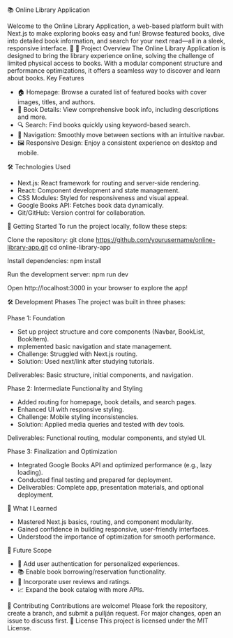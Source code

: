 📚 Online Library Application
  
Welcome to the Online Library Application, a web-based platform built with Next.js to make exploring books easy and fun! Browse featured books, dive into detailed book information, and search for your next read—all in a sleek, responsive interface. 🚀
🎯 Project Overview
The Online Library Application is designed to bring the library experience online, solving the challenge of limited physical access to books. With a modular component structure and performance optimizations, it offers a seamless way to discover and learn about books.
Key Features

- 🏠 Homepage: Browse a curated list of featured books with cover images, titles, and authors.
- 📖 Book Details: View comprehensive book info, including descriptions and more.
- 🔍 Search: Find books quickly using keyword-based search.
- 🧭 Navigation: Smoothly move between sections with an intuitive navbar.
- 🖼️ Responsive Design: Enjoy a consistent experience on desktop and mobile.

🛠️ Technologies Used

- Next.js: React framework for routing and server-side rendering.
- React: Component development and state management.
- CSS Modules: Styled for responsiveness and visual appeal.
- Google Books API: Fetches book data dynamically.
- Git/GitHub: Version control for collaboration.

🚀 Getting Started
To run the project locally, follow these steps:

Clone the repository:
git clone https://github.com/yourusername/online-library-app.git
cd online-library-app


Install dependencies:
npm install


Run the development server:
npm run dev


Open http://localhost:3000 in your browser to explore the app!


🛠️ Development Phases
The project was built in three phases:

Phase 1: Foundation

- Set up project structure and core components (Navbar, BookList, BookItem).
- mplemented basic navigation and state management.
- Challenge: Struggled with Next.js routing.
- Solution: Used next/link after studying tutorials.


Deliverables: Basic structure, initial components, and navigation.

Phase 2: Intermediate Functionality and Styling

- Added routing for homepage, book details, and search pages.
- Enhanced UI with responsive styling.
- Challenge: Mobile styling inconsistencies.
- Solution: Applied media queries and tested with dev tools.


Deliverables: Functional routing, modular components, and styled UI.

Phase 3: Finalization and Optimization

- Integrated Google Books API and optimized performance (e.g., lazy loading).
- Conducted final testing and prepared for deployment.
- Deliverables: Complete app, presentation materials, and optional deployment.

🧠 What I Learned

- Mastered Next.js basics, routing, and component modularity.
- Gained confidence in building responsive, user-friendly interfaces.
- Understood the importance of optimization for smooth performance.

🌟 Future Scope

- 🔐 Add user authentication for personalized experiences.
- 📚 Enable book borrowing/reservation functionality.
- 💬 Incorporate user reviews and ratings.
- 📈 Expand the book catalog with more APIs.

🤝 Contributing
Contributions are welcome! Please fork the repository, create a branch, and submit a pullján request. For major changes, open an issue to discuss first.
📜 License
This project is licensed under the MIT License.

